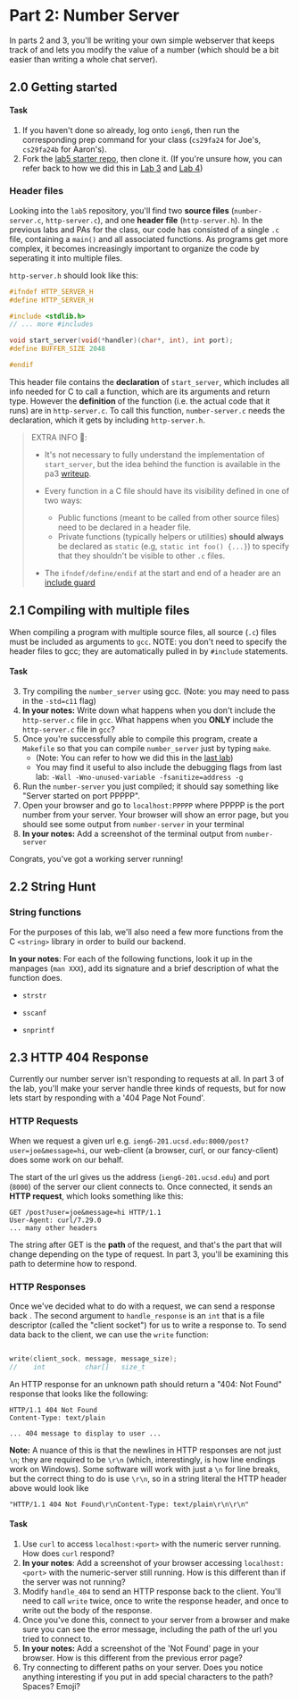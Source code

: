 # Part 2: Number Server

In parts 2 and 3, you'll be writing your own simple webserver that keeps track of and lets you modify the value of a number (which should be a bit easier than writing a whole chat server).

## 2.0 Getting started
#### Task

1. If you haven't done so already, log onto `ieng6`, then run the corresponding prep command for your class (`cs29fa24` for Joe's, `cs29fa24b` for Aaron's).
2. Fork the [lab5 starter repo](https://github.com/ucsd-cse29/lab5-starter), then clone it. (If you're unsure how, you can refer back to how we did this in
   [Lab 3](../week3/index.html#42---git-cli-commands) and [Lab 4](../week4/push-pa2-code.html#pushing-pa2-code-to-github-from-ieng6))

### Header files

Looking into the `lab5` repository, you'll find two **source files** (`number-server.c`, `http-server.c`), and one **header file** (`http-server.h`). 
In the previous labs and PAs for the class, our code has consisted of a single `.c` file, containing a `main()` and all associated functions.
As programs get more complex, it becomes increasingly important to organize the code by seperating it into multiple files.

`http-server.h` should look like this:
```c
#ifndef HTTP_SERVER_H
#define HTTP_SERVER_H

#include <stdlib.h>
// ... more #includes

void start_server(void(*handler)(char*, int), int port);
#define BUFFER_SIZE 2048

#endif
```

This header file contains the **declaration** of `start_server`, which includes all info needed for C to call a function, which are its arguments and return type. However the **definition** of the function 
(i.e. the actual code that it runs) are in `http-server.c`.
To call this function, `number-server.c` needs the declaration, which it gets by including `http-server.h`.

> EXTRA INFO 📝: 
> 
> - It's not necessary to fully understand the implementation of `start_server`, but the idea behind the function is available in the pa3 [writeup](https://github.com/ucsd-cse29/fa24/blob/main/src/pa/pa3/http-server.md).
> - Every function in a C file should have its visibility defined in one of two ways:
>     - Public functions (meant to be called from other source files) need to be declared in a header file.
>     - Private functions (typically helpers or utilities) **should always** be declared as `static` (e.g, `static int foo() {...}`) to specify that they shouldn't be visible to other `.c` files.
>
> - The `ifndef/define/endif` at the start and end of a header are an [include guard](https://en.wikipedia.org/wiki/Include_guard)

## 2.1 Compiling with multiple files

When compiling a program with multiple source files, all source (`.c`) files must be included as arguments to `gcc`. NOTE: you don't need to specify the header files to gcc; they are automatically
pulled in by `#include` statements.

#### Task

3. Try compiling the `number_server` using gcc. (Note: you may need to pass in the `-std=c11` flag)
4. **In your notes:** Write down what happens when you don't include the `http-server.c` file in `gcc`.  What happens when you **ONLY** include the `http-server.c` file in `gcc`? 
5. Once you're successfully able to compile this program, create a `Makefile` so that you can compile `number_server` just by typing `make`.
    - (Note: You can refer to how we did this in the [last lab](../week4/c-multifile-make.html#makefiles))
    - You may find it useful to also include the debugging flags from last lab: `-Wall -Wno-unused-variable -fsanitize=address -g`
6. Run the `number-server` you just compiled; it should say something like "Server started on port PPPPP".
7. Open your browser and go to `localhost:PPPPP` where PPPPP is the port number from your server. Your browser will show an error page, but you should see some output from `number-server` in your terminal 
8. **In your notes:** Add a screenshot of the terminal output from `number-server`

Congrats, you've got a working server running!

## 2.2 String Hunt

### String functions

For the purposes of this lab, we'll also need a few more functions from the C `<string>` library in order to build our backend.

**In your notes**: For each of the following functions, look it up in the manpages (`man XXX`), add its signature and a brief description of what the function does.

* `strstr`

* `sscanf`

* `snprintf`


## 2.3 HTTP 404 Response

Currently our number server isn't responding to requests at all. 
In part 3 of the lab, you'll make your server handle three kinds of requests, but for now lets start by responding with a '404 Page Not Found'.

### HTTP Requests

When we request a given url e.g. `ieng6-201.ucsd.edu:8000/post?user=joe&message=hi`, our web-client (a browser, curl, or our fancy-client) does some work on our behalf.

The start of the url gives us the address (`ieng6-201.ucsd.edu`) and port (`8000`) of the server our client connects to. Once connected, it sends an **HTTP request**, which looks something like this:
```
GET /post?user=joe&message=hi HTTP/1.1
User-Agent: curl/7.29.0
... many other headers
```

The string after GET is the **path** of the request, and that's the part that will change depending on the type of request. In part 3, you'll be examining this path to determine how to respond.

### HTTP Responses

Once we've decided what to do with a request, we can send a response back .
The second argument to `handle_response` is an `int` that is a file descriptor (called the "client socket") for us to write a response to. To send data back to the client, we can use the `write` function:
```c

write(client_sock, message, message_size);
//    int          char[]   size_t
```

An HTTP response for an unknown path should return a "404: Not Found" response that looks like the following:
```
HTTP/1.1 404 Not Found
Content-Type: text/plain

... 404 message to display to user ...
```

**Note:** A nuance of this is that the newlines in HTTP responses are not just `\n`; they are required to be `\r\n` (which, interestingly, is how line endings work on Windows). Some software will work with just a `\n` for line breaks, but the correct thing to do is use `\r\n`, so in a string literal the HTTP header above would look like

```
"HTTP/1.1 404 Not Found\r\nContent-Type: text/plain\r\n\r\n"
```


#### **Task**
1. Use `curl` to access `localhost:<port>` with the numeric server running. How does `curl` respond?
2. **In your notes**: Add a screenshot of your browser accessing `localhost:<port>` with the numeric-server still running. How is this different than if the server was not running?
3. Modify `handle_404` to send an HTTP response back to the client. You'll need to call `write` twice, once to write the response header, and once to write out the body of the response.
4. Once you've done this, connect to your server from a browser and make sure you can see the error message, including the path of the url you tried to connect to.
5. **In your notes:** Add a screenshot of the 'Not Found' page in your browser. How is this different from the previous error page?
6. Try connecting to different paths on your server. Does you notice anything interesting if you put in add special characters to the path? Spaces? Emoji?

